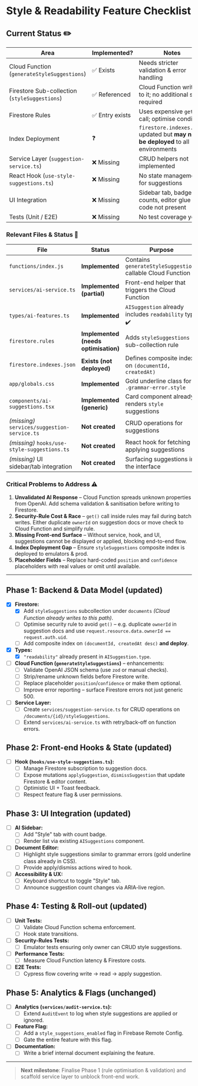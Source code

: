 # Style & Readability Feature Checklist

## Current Status ✏️

| Area | Implemented? | Notes |
|------|--------------|-------|
| Cloud Function (`generateStyleSuggestions`) | ✅ Exists | Needs stricter validation & error handling |
| Firestore Sub-collection (`styleSuggestions`) | ✅ Referenced | Cloud Function writes to it; no additional setup required |
| Firestore Rules | ✅ Entry exists | Uses expensive `get()` call; optimise condition |
| Index Deployment | ❓ | `firestore.indexes.json` updated but **may not be deployed** to all environments |
| Service Layer (`suggestion-service.ts`) | ❌ Missing | CRUD helpers not implemented |
| React Hook (`use-style-suggestions.ts`) | ❌ Missing | No state management for suggestions |
| UI Integration | ❌ Missing | Sidebar tab, badge counts, editor glue code not present |
| Tests (Unit / E2E) | ❌ Missing | No test coverage yet |

### Relevant Files & Status 📂

| File | Status | Purpose |
|------|--------|---------|
| `functions/index.js` | **Implemented** | Contains `generateStyleSuggestions` callable Cloud Function |
| `services/ai-service.ts` | **Implemented (partial)** | Front-end helper that triggers the Cloud Function |
| `types/ai-features.ts` | **Implemented** | `AISuggestion` already includes `readability` type ✔️ |
| `firestore.rules` | **Implemented (needs optimisation)** | Adds `styleSuggestions` sub-collection rule |
| `firestore.indexes.json` | **Exists (not deployed)** | Defines composite index on `(documentId, createdAt)` |
| `app/globals.css` | **Implemented** | Gold underline class for `.grammar-error.style` |
| `components/ai-suggestions.tsx` | **Implemented (generic)** | Card component already renders `style` suggestions |
| *(missing)* `services/suggestion-service.ts` | **Not created** | CRUD operations for suggestions |
| *(missing)* `hooks/use-style-suggestions.ts` | **Not created** | React hook for fetching & applying suggestions |
| *(missing)* UI sidebar/tab integration | **Not created** | Surfacing suggestions in the interface |

### Critical Problems to Address  ⚠️
1. **Unvalidated AI Response** – Cloud Function spreads unknown properties from OpenAI. Add schema validation & sanitisation before writing to Firestore.
2. **Security-Rule Cost & Race** – `get()` call inside rules may fail during batch writes. Either duplicate `ownerId` on suggestion docs or move check to Cloud Function and simplify rule.
3. **Missing Front-end Surface** – Without service, hook, and UI, suggestions cannot be displayed or applied, blocking end-to-end flow.
4. **Index Deployment Gap** – Ensure `styleSuggestions` composite index is deployed to emulators & prod.
5. **Placeholder Fields** – Replace hard-coded `position` and `confidence` placeholders with real values or omit until available.

---

## Phase 1: Backend & Data Model (updated)

- [x] **Firestore:**
  - [x] Add `styleSuggestions` subcollection under `documents` *(Cloud Function already writes to this path)*.
  - [ ] Optimise security rule to avoid `get()` – e.g. duplicate `ownerId` in suggestion docs and use `request.resource.data.ownerId == request.auth.uid`.
  - [ ] Add composite index on `(documentId, createdAt desc)` **and deploy**.
- [x] **Types:**
  - [x] `"readability"` already present in `AISuggestion.type`.
- [ ] **Cloud Function (`generateStyleSuggestions`)** – enhancements:
  - [ ] Validate OpenAI JSON schema (use `zod` or manual checks).
  - [ ] Strip/rename unknown fields before Firestore write.
  - [ ] Replace placeholder `position`/`confidence` or make them optional.
  - [ ] Improve error reporting – surface Firestore errors not just generic 500.
- [ ] **Service Layer:**
  - [ ] Create `services/suggestion-service.ts` for CRUD operations on `/documents/{id}/styleSuggestions`.
  - [ ] Extend `services/ai-service.ts` with retry/back-off on function errors.

## Phase 2: Front-end Hooks & State (updated)

- [ ] **Hook (`hooks/use-style-suggestions.ts`):**
  - [ ] Manage Firestore subscription to suggestion docs.
  - [ ] Expose mutations `applySuggestion`, `dismissSuggestion` that update Firestore & editor content.
  - [ ] Optimistic UI + Toast feedback.
  - [ ] Respect feature flag & user permissions.

## Phase 3: UI Integration (updated)

- [ ] **AI Sidebar:**
  - [ ] Add "Style" tab with count badge.
  - [ ] Render list via existing `AISuggestions` component.
- [ ] **Document Editor:**
  - [ ] Highlight style suggestions similar to grammar errors (gold underline class already in CSS).
  - [ ] Provide apply/dismiss actions wired to hook.
- [ ] **Accessibility & UX:**
  - [ ] Keyboard shortcut to toggle "Style" tab.
  - [ ] Announce suggestion count changes via ARIA-live region.

## Phase 4: Testing & Roll-out (updated)

- [ ] **Unit Tests:**
  - [ ] Validate Cloud Function schema enforcement.
  - [ ] Hook state transitions.
- [ ] **Security-Rules Tests:**
  - [ ] Emulator tests ensuring only owner can CRUD style suggestions.
- [ ] **Performance Tests:**
  - [ ] Measure Cloud Function latency & Firestore costs.
- [ ] **E2E Tests:**
  - [ ] Cypress flow covering write → read → apply suggestion.

## Phase 5: Analytics & Flags (unchanged)

- [ ] **Analytics (`services/audit-service.ts`):**
  - [ ] Extend `AuditEvent` to log when style suggestions are applied or ignored.
- [ ] **Feature Flag:**
  - [ ] Add a `style_suggestions_enabled` flag in Firebase Remote Config.
  - [ ] Gate the entire feature with this flag.
- [ ] **Documentation:**
  - [ ] Write a brief internal document explaining the feature.

---

> **Next milestone**: Finalise Phase 1 (rule optimisation & validation) and scaffold service layer to unblock front-end work. 
